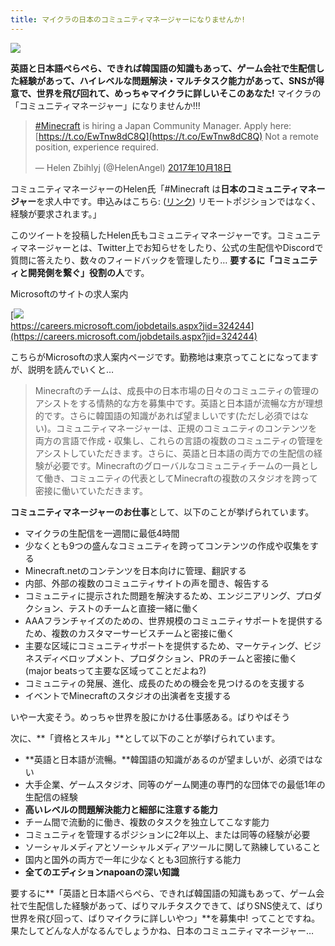 ```yaml
---
title: マイクラの日本のコミュニティマネージャーになりませんか!
---
```


![](https://cdn-ak.f.st-hatena.com/images/fotolife/s/sasigume/20210208/20210208094127.png)

**英語と日本語ぺらぺら、できれば韓国語の知識もあって、ゲーム会社で生配信した経験があって、ハイレベルな問題解決・マルチタスク能力があって、SNSが得意で、世界を飛び回れて、めっちゃマイクラに詳しいそこのあなた!** マイクラの「コミュニティマネージャー」になりませんか!!!

> [#Minecraft](https://twitter.com/hashtag/Minecraft?src=hash&ref_src=twsrc%5Etfw) is hiring a Japan Community Manager. Apply here: [https://t.co/EwTnw8dC8Q](https://t.co/EwTnw8dC8Q) Not a remote position, experience required.
> 
> — Helen Zbihlyj (@HelenAngel) [2017年10月18日](https://twitter.com/HelenAngel/status/920574204331769856?ref_src=twsrc%5Etfw)

コミュニティマネージャーのHelen氏「#Minecraft は**日本のコミュニティマネージャー**を求人中です。申込みはこちら: ([リンク](https://careers.microsoft.com/jobdetails.aspx?ss=&pg=0&so=&rw=1&jid=324244&jlang=EN&pp=SS)) リモートポジションではなく、経験が要求されます。」

このツイートを投稿したHelen氏もコミュニティマネージャーです。コミュニティマネージャーとは、Twitter上でお知らせをしたり、公式の生配信やDiscordで質問に答えたり、数々のフィードバックを管理したり… **要するに「コミュニティと開発側を繋ぐ」役割の人**です。

Microsoftのサイトの求人案内

[![](https://cdn-ak.f.st-hatena.com/images/fotolife/s/sasigume/20210208/20210208114235.png)  
https://careers.microsoft.com/jobdetails.aspx?jid=324244](https://careers.microsoft.com/jobdetails.aspx?jid=324244)

こちらがMicrosoftの求人案内ページです。勤務地は東京ってことになってますが、説明を読んでいくと…

> Minecraftのチームは、成長中の日本市場の日々のコミュニティの管理のアシストをする情熱的な方を募集中です。英語と日本語が流暢な方が理想的です。さらに韓国語の知識があれば望ましいです(ただし必須ではない)。コミュニティマネージャーは、正規のコミュニティのコンテンツを両方の言語で作成・収集し、これらの言語の複数のコミュニティの管理をアシストしていただきます。さらに、英語と日本語の両方での生配信の経験が必要です。Minecraftのグローバルなコミュニティチームの一員として働き、コミュニティの代表としてMinecraftの複数のスタジオを跨って密接に働いていただきます。

**コミュニティマネージャーのお仕事**として、以下のことが挙げられています。

*   マイクラの生配信を一週間に最低4時間
*   少なくとも9つの盛んなコミュニティを跨ってコンテンツの作成や収集をする
*   Minecraft.netのコンテンツを日本向けに管理、翻訳する
*   内部、外部の複数のコミュニティサイトの声を聞き、報告する
*   コミュニティに提示された問題を解決するため、エンジニアリング、プロダクション、テストのチームと直接一緒に働く
*   AAAフランチャイズのための、世界規模のコミュニティサポートを提供するため、複数のカスタマーサービスチームと密接に働く
*   主要な区域にコミュニティサポートを提供するため、マーケティング、ビジネスディベロップメント、プロダクション、PRのチームと密接に働く (major beatsって主要な区域ってことだよね?)
*   コミュニティの発展、進化、成長のための機会を見つけるのを支援する
*   イベントでMinecraftのスタジオの出演者を支援する

いやー大変そう。めっちゃ世界を股にかける仕事感ある。ばりやばそう

次に、**「資格とスキル」**として以下のことが挙げられています。

*   **英語と日本語が流暢。**韓国語の知識があるのが望ましいが、必須ではない
*   大手企業、ゲームスタジオ、同等のゲーム関連の専門的な団体での最低1年の生配信の経験
*   **高いレベルの問題解決能力と細部に注意する能力**
*   チーム間で流動的に働き、複数のタスクを独立してこなす能力
*   コミュニティを管理するポジションに2年以上、または同等の経験が必要
*   ソーシャルメディアとソーシャルメディアツールに関して熟練していること
*   国内と国外の両方で一年に少なくとも3回旅行する能力
*   **全てのエディションnapoanの深い知識**

要するに**「英語と日本語ぺらぺら、できれば韓国語の知識もあって、ゲーム会社で生配信した経験があって、ばりマルチタスクできて、ばりSNS使えて、ばり世界を飛び回って、ばりマイクラに詳しいやつ」**を募集中! ってことですね。果たしてどんな人がなるんでしょうかね、日本のコミュニティマネージャー…
